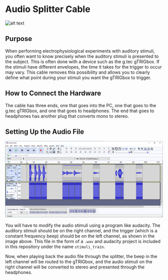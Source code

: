 # Audio Splitter Cable
![alt text](img/trigbox_and_splitter.png)

## Purpose
When performing electrophysiological experiments with auditory stimuli, you often want to know precisely when the auditory stimuli is presented to the subject. This is often done with a device such as the g.tec gTRIGbox. If the stimuli have different envelopes, the time it takes for the trigger to occur may vary. This cable removes this possibility and allows you to clearly define what point during your stimuli you want the gTRIGbox to trigger.  

## How to Connect the Hardware
The cable has three ends, one that goes into the PC, one that goes to the g.tec gTRIGbox, and one that goes to headphones. The end that goes to headphones has another plug that converts mono to stereo.

## Setting Up the Audio File
![audacity](img/audacity_screenshot.png)

You will have to modify the audio stimuli using a program like audacity. The auditory stimuli should be on the right channel, and the trigger (which is a constant frequency beep) should be on the left channel, as shown in the image above. This file in the form of a `.wav` and audacity project is included in this repository under the name `stimuli_train`.

Now, when playing back the audio file through the splitter, the beep in the left channel will be routed to the gTRIGbox, and the audio stimuli on the right channel will be converted to stereo and presented through the headphones. 
